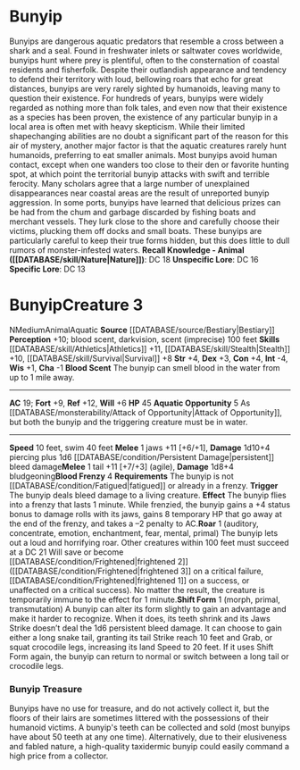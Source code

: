 ﻿---
ac: '19'
alignment: N
all_resistance: null
burrow_speed: null
charisma: '-1'
climb_speed: null
constitution: '+4'
creature_ability:
- Aquatic Opportunity
- Blood Frenzy
- Blood Scent
- Roar
- Shift Form
creature_family: null
dexterity: '+3'
element: null
fly_speed: null
fortitude: '+9'
hardness: null
hp: '45'
id: '62'
immunity: null
intelligence: '-4'
land_speed: '10'
language: null
level: '3'
max_speed: '40'
name: Bunyip
perception: '+10'
rarity: Common
reflex: '+12'
resistance: null
rus_type_level: null
school: null
sense:
- blood scent
- darkvision
- scent (imprecise) 100 feet
size: Medium
skill:
- '[[DATABASE/skill/Athletics|Athletics]] +11'
- '[[DATABASE/skill/Stealth|Stealth]] +10'
- '[[DATABASE/skill/Survival|Survival]] +8'
source: '[[DATABASE/source/Bestiary|Bestiary]]'
speed:
- 10 feet
- swim 40 feet
spell: null
strength: '+4'
strength_req: '4'
strongest_save:
- Reflex
swim_speed: '40'
trait:
- '[[DATABASE/trait/Animal|Animal]]'
- '[[DATABASE/trait/Aquatic|Aquatic]]'
type: Creature
vision: Darkvision
weakest_save:
- Will
weakness: null
will: '+6'
wisdom: '+1'

---
# Bunyip

Bunyips are dangerous aquatic predators that resemble a cross between a shark and a seal. Found in freshwater inlets or saltwater coves worldwide, bunyips hunt where prey is plentiful, often to the consternation of coastal residents and fisherfolk.
 Despite their outlandish appearance and tendency to defend their territory with loud, bellowing roars that echo for great distances, bunyips are very rarely sighted by humanoids, leaving many to question their existence. For hundreds of years, bunyips were widely regarded as nothing more than folk tales, and even now that their existence as a species has been proven, the existence of any particular bunyip in a local area is often met with heavy skepticism. While their limited shapechanging abilities are no doubt a significant part of the reason for this air of mystery, another major factor is that the aquatic creatures rarely hunt humanoids, preferring to eat smaller animals. Most bunyips avoid human contact, except when one wanders too close to their den or favorite hunting spot, at which point the territorial bunyip attacks with swift and terrible ferocity. Many scholars agree that a large number of unexplained disappearances near coastal areas are the result of unreported bunyip aggression.
 In some ports, bunyips have learned that delicious prizes can be had from the chum and garbage discarded by fishing boats and merchant vessels. They lurk close to the shore and carefully choose their victims, plucking them off docks and small boats. These bunyips are particularly careful to keep their true forms hidden, but this does little to dull rumors of monster-infested waters.
**Recall Knowledge - Animal ([[DATABASE/skill/Nature|Nature]])**: DC 18
**Unspecific Lore**: DC 16
**Specific Lore**: DC 13

# Bunyip<span class="item-type">Creature 3</span>

<span class="trait-alignment item-trait">N</span><span class="trait-size item-trait">Medium</span><span class="item-trait">Animal</span><span class="item-trait">Aquatic</span>
**Source** [[DATABASE/source/Bestiary|Bestiary]]
**Perception** +10; blood scent, darkvision, scent (imprecise) 100 feet
**Skills** [[DATABASE/skill/Athletics|Athletics]] +11, [[DATABASE/skill/Stealth|Stealth]] +10, [[DATABASE/skill/Survival|Survival]] +8
**Str** +4, **Dex** +3, **Con** +4, **Int** -4, **Wis** +1, **Cha** -1
**Blood Scent** The bunyip can smell blood in the water from up to 1 mile away.

---
**AC** 19; **Fort** +9, **Ref** +12, **Will** +6
**HP** 45
<span class="in-box-ability">**Aquatic Opportunity** <span class="action-icon">5</span> As [[DATABASE/monsterability/Attack of Opportunity|Attack of Opportunity]], but both the bunyip and the triggering creature must be in water.</span>

---
**Speed** 10 feet, swim 40 feet
<span class="in-box-ability">**Melee** <span class="action-icon">1</span> jaws +11 [+6/+1], **Damage** 1d10+4 piercing plus 1d6 [[DATABASE/condition/Persistent Damage|persistent]] bleed damage</span><span class="in-box-ability">**Melee** <span class="action-icon">1</span> tail +11 [+7/+3] (agile), **Damage** 1d8+4 bludgeoning</span><span class="in-box-ability">**Blood Frenzy** <span class="action-icon">4</span> **Requirements** The bunyip is not [[DATABASE/condition/Fatigued|fatigued]] or already in a frenzy. **Trigger** The bunyip deals bleed damage to a living creature. **Effect** The bunyip flies into a frenzy that lasts 1 minute. While frenzied, the bunyip gains a +4 status bonus to damage rolls with its jaws, gains 8 temporary HP that go away at the end of the frenzy, and takes a –2 penalty to AC.</span><span class="in-box-ability">**Roar** <span class="action-icon">1</span> (auditory, concentrate, emotion, enchantment, fear, mental, primal) The bunyip lets out a loud and horrifying roar. Other creatures within 100 feet must succeed at a DC 21 Will save or become [[DATABASE/condition/Frightened|frightened 2]] ([[DATABASE/condition/Frightened|frightened 3]] on a critical failure, [[DATABASE/condition/Frightened|frightened 1]] on a success, or unaffected on a critical success). No matter the result, the creature is temporarily immune to the effect for 1 minute.</span><span class="in-box-ability">**Shift Form** <span class="action-icon">1</span> (morph, primal, transmutation) A bunyip can alter its form slightly to gain an advantage and make it harder to recognize. When it does, its teeth shrink and its Jaws Strike doesn’t deal the 1d6 persistent bleed damage. It can choose to gain either a long snake tail, granting its tail Strike reach 10 feet and Grab, or squat crocodile legs, increasing its land Speed to 20 feet. If it uses Shift Form again, the bunyip can return to normal or switch between a long tail or crocodile legs.</span>

###  Bunyip Treasure

Bunyips have no use for treasure, and do not actively collect it, but the floors of their lairs are sometimes littered with the possessions of their humanoid victims. A bunyip's teeth can be collected and sold (most bunyips have about 50 teeth at any one time). Alternatively, due to their elusiveness and fabled nature, a high-quality taxidermic bunyip could easily command a high price from a collector.